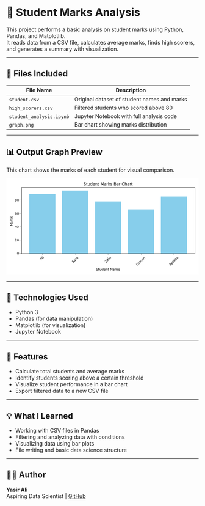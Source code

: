 # 📘 Student Marks Analysis

This project performs a basic analysis on student marks using Python, Pandas, and Matplotlib.  
It reads data from a CSV file, calculates average marks, finds high scorers, and generates a summary with visualization.

---

## 📁 Files Included

| File Name               | Description |
|------------------------|-------------|
| `student.csv`           | Original dataset of student names and marks |
| `high_scorers.csv`      | Filtered students who scored above 80 |
| `student_analysis.ipynb`| Jupyter Notebook with full analysis code |
| `graph.png`             | Bar chart showing marks distribution |

---

## 📊 Output Graph Preview

This chart shows the marks of each student for visual comparison.

![Student Marks Graph](marks_chart.png)

---

## 🔧 Technologies Used

- Python 3
- Pandas (for data manipulation)
- Matplotlib (for visualization)
- Jupyter Notebook

---

## 🎯 Features

- Calculate total students and average marks
- Identify students scoring above a certain threshold
- Visualize student performance in a bar chart
- Export filtered data to a new CSV file

---

## 💡 What I Learned

- Working with CSV files in Pandas
- Filtering and analyzing data with conditions
- Visualizing data using bar plots
- File writing and basic data science structure

---

## 👨‍💻 Author

**Yasir Ali**  
Aspiring Data Scientist | [GitHub](https://github.com/yasirali-datasci)
